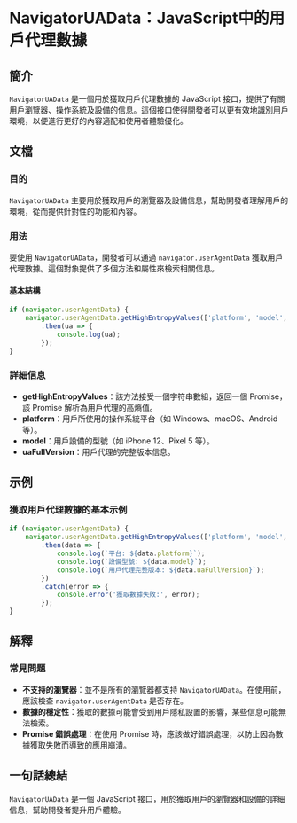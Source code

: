 <!--
Meta Description: # NavigatorUAData：JavaScript中的用戶代理數據 ## 簡介 `NavigatorUAData` 是一個用於獲取用戶代理數據的 JavaScript 接口，提供了有關用戶瀏覽器、操作系統及設備的信息。這個接口使得開發者可以更有效地識別用戶環境，以便進行更好的內容適配和使用者體...
Meta Keywords: navigatoruadata, navigator, useragentdata, console, javascript
-->

# NavigatorUAData：JavaScript中的用戶代理數據

## 簡介
`NavigatorUAData` 是一個用於獲取用戶代理數據的 JavaScript 接口，提供了有關用戶瀏覽器、操作系統及設備的信息。這個接口使得開發者可以更有效地識別用戶環境，以便進行更好的內容適配和使用者體驗優化。

## 文檔
### 目的
`NavigatorUAData` 主要用於獲取用戶的瀏覽器及設備信息，幫助開發者理解用戶的環境，從而提供針對性的功能和內容。

### 用法
要使用 `NavigatorUAData`，開發者可以通過 `navigator.userAgentData` 獲取用戶代理數據。這個對象提供了多個方法和屬性來檢索相關信息。

#### 基本結構
```javascript
if (navigator.userAgentData) {
    navigator.userAgentData.getHighEntropyValues(['platform', 'model', 'uaFullVersion'])
        .then(ua => {
            console.log(ua);
        });
}
```

### 詳細信息
- **getHighEntropyValues**：該方法接受一個字符串數組，返回一個 Promise，該 Promise 解析為用戶代理的高熵值。
- **platform**：用戶所使用的操作系統平台（如 Windows、macOS、Android 等）。
- **model**：用戶設備的型號（如 iPhone 12、Pixel 5 等）。
- **uaFullVersion**：用戶代理的完整版本信息。

## 示例
### 獲取用戶代理數據的基本示例
```javascript
if (navigator.userAgentData) {
    navigator.userAgentData.getHighEntropyValues(['platform', 'model', 'uaFullVersion'])
        .then(data => {
            console.log(`平台: ${data.platform}`);
            console.log(`設備型號: ${data.model}`);
            console.log(`用戶代理完整版本: ${data.uaFullVersion}`);
        })
        .catch(error => {
            console.error('獲取數據失敗:', error);
        });
}
```

## 解釋
### 常見問題
- **不支持的瀏覽器**：並不是所有的瀏覽器都支持 `NavigatorUAData`。在使用前，應該檢查 `navigator.userAgentData` 是否存在。
- **數據的穩定性**：獲取的數據可能會受到用戶隱私設置的影響，某些信息可能無法檢索。
- **Promise 錯誤處理**：在使用 Promise 時，應該做好錯誤處理，以防止因為數據獲取失敗而導致的應用崩潰。

## 一句話總結
`NavigatorUAData` 是一個 JavaScript 接口，用於獲取用戶的瀏覽器和設備的詳細信息，幫助開發者提升用戶體驗。
